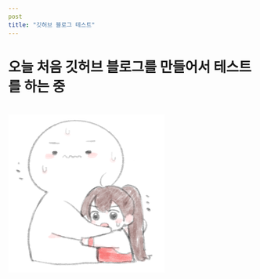 ```yaml
---
post
title: "깃허브 블로그 테스트"
---
```


# 오늘 처음 깃허브 블로그를 만들어서 테스트를 하는 중

# ![panel-137968227-image-deb8f9a4-c8e3-4a87-820e-54e648703a4f](../images/2022-04-01-test/panel-137968227-image-deb8f9a4-c8e3-4a87-820e-54e648703a4f.png)
